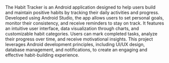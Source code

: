 The Habit Tracker is an Android application designed to help users build and maintain positive habits by tracking their daily activities and progress. Developed using Android Studio, the app allows users to set personal goals, monitor their consistency, and receive reminders to stay on track. It features an intuitive user interface, data visualization through charts, and customizable habit categories. Users can mark completed tasks, analyze their progress over time, and receive motivational insights. This project leverages Android development principles, including UI/UX design, database management, and notifications, to create an engaging and effective habit-building experience.

